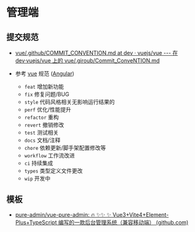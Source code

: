 # 管理端

## 提交规范

- [vue/.github/COMMIT_CONVENTION.md at dev · vuejs/vue --- 在 dev·vuejs/vue 上的 vue/.giroub/Commit_ConveNTION.md](https://github.com/vuejs/vue/blob/dev/.github/COMMIT_CONVENTION.md)

- 参考 [vue](https://github.com/vuejs/vue/blob/dev/.github/COMMIT_CONVENTION.md) 规范 ([Angular](https://github.com/conventional-changelog/conventional-changelog/tree/master/packages/conventional-changelog-angular))
  - `feat` 增加新功能
  - `fix` 修复问题/BUG
  - `style` 代码风格相关无影响运行结果的
  - `perf` 优化/性能提升
  - `refactor` 重构
  - `revert` 撤销修改
  - `test` 测试相关
  - `docs` 文档/注释
  - `chore` 依赖更新/脚手架配置修改等
  - `workflow` 工作流改进
  - `ci` 持续集成
  - `types` 类型定义文件更改
  - `wip` 开发中

## 模板

- [pure-admin/vue-pure-admin: 🔥 ✨✨ ✨ Vue3+Vite4+Element-Plus+TypeScript 编写的一款后台管理系统（兼容移动端） (github.com)](https://github.com/pure-admin/vue-pure-admin)
